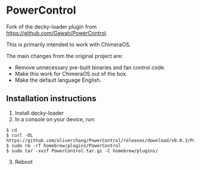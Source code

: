 # PowerControl

Fork of the decky-loader plugin from https://github.com/Gawah/PowerControl.

This is primarily intended to work with ChimeraOS. 

The main changes from the original project are:
- Remove unnecessary pre-built binaries and fan control code. 
- Make this work for ChimeraOS out of the box. 
- Make the default language English. 

## Installation instructions

1. Install decky-loader
2. In a console on your device, run:
```
$ cd
$ curl -OL https://github.com/oliverchang/PowerControl/releases/download/v0.0.3/PowerControl.tar.gz
$ sudo rm -rf homebrew/plugins/PowerControl 
$ sudo tar -xvzf PowerControl.tar.gz -C homebrew/plugins/
```
3. Reboot

